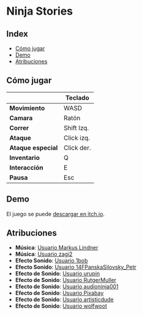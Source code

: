 # Ninja Stories

 
## Index

- [Cómo jugar](https://github.com/Tomas-Gayo/ninja-stories/blob/main/README.md#c%C3%B3mo-jugar)
- [Demo](https://github.com/Tomas-Gayo/ninja-stories#demo)
- [Atribuciones](https://github.com/Tomas-Gayo/ninja-stories#atribuciones)

## Cómo jugar

|   | **Teclado**  | 
| ------ | ------ | 
| **Movimiento** | WASD | 
| **Camara** | Ratón | 
| **Correr** | Shift Izq. | 
| **Ataque** | Click izq.  | 
| **Ataque especial** | Click der. | 
| **Inventario** | Q | 
| **Interacción** | E | 
| **Pausa** | Esc |  

## Demo

El juego se puede [descargar en itch.io](https://tomas-gayo.itch.io/ninja-stories).


## Atribuciones

- **Música**: [Usuario Markus Lindner](https://opengameart.org/content/spaghetti-western-theme-orchestral)
- **Música**: [Usuario zagi2](https://freesound.org/people/zagi2/sounds/222552/)
- **Efecto Sonido**: [Usuario 1bob](https://freesound.org/people/1bob/sounds/651515/)
- **Efecto Sonido**: [Usuario 14FPanskaSilovsky_Petr](https://freesound.org/people/14FPanskaSilovsky_Petr/sounds/419929/)
- **Efecto de Sonido**: [Usuario urupin](https://freesound.org/people/urupin/sounds/157696/)
- **Efecto de Sonido**: [Usuario RutgerMuller](https://freesound.org/people/RutgerMuller/sounds/365257/)
- **Efecto de Sonido**: [Usuario audioninja001](https://freesound.org/people/audioninja001/sounds/455062/)
- **Efecto de Sonido**: [Usuario Pixabay](https://pixabay.com/es/sound-effects/sword-re-sheathed-99334/)
- **Efecto de Sonido**: [Usuario artisticdude](https://opengameart.org/content/swishes-sound-pack)
- **Efecto de Sonido**: [Usuario wolfwoot](https://opengameart.org/content/voice-clip-pack-male-adventurer-rpg)


